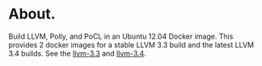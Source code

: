 # About.
Build LLVM, Polly, and PoCL in an Ubuntu 12.04 Docker image.
This provides 2 docker images for a stable LLVM 3.3 build
and the latest LLVM 3.4 builds.
See the [llvm-3.3][llvm-3.3] and [llvm-3.4][llvm-3.4].

[llvm-3.3]: https://github.com/bamos/docker-llvm-polly-pocl/tree/master/llvm-3.3
[llvm-3.4]: https://github.com/bamos/docker-llvm-polly-pocl/tree/master/llvm-3.4
